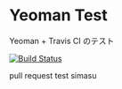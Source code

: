 Yeoman Test
===========

Yeoman + Travis CI のテスト

[![Build Status](https://travis-ci.org/naoya/yeoman-test.png?branch=master)](https://travis-ci.org/naoya/yeoman-test)

pull request test simasu

